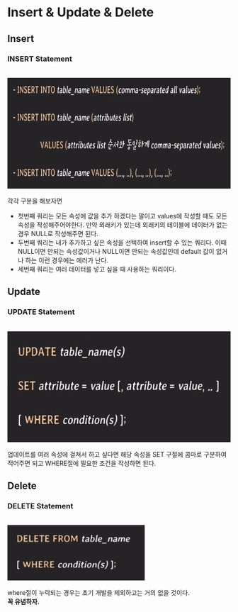 # Insert & Update & Delete

## Insert
### INSERT Statement
<br>
<img src="./insert.png" alt="insert" height="250">

각각 구분을 해보자면 
- 첫번째 쿼리는 모든 속성에 값을 추가 하겠다는 말이고 values에 작성할 때도 모든 속성을 작성해주어야한다. 만약 외래키가 있는데 외래키의 테이블에 데이터가 없는 경우 NULL로 작성해주면 된다.
- 두번째 쿼리는 내가 추가하고 싶은 속성을 선택하여 insert할 수 있는 쿼리다. 이때 NULL이면 안되는 속성값이거나 NULL이면 안되는 속성값인데 default 값이 없거나 하는 이런 경우에는 에러가 난다.
- 세번째 쿼리는 여러 데이터를 넣고 싶을 때 사용하는 쿼리이다.

## Update
### UPDATE Statement
<br>
<img src="./update.png" alt="update" height="250">

업데이트를 여러 속성에 걸쳐서 하고 싶다면 해당 속성을 SET 구절에 콤마로 구분하여 적어주면 되고 WHERE절에 필요한 조건을 작성하면 된다.

## Delete
### DELETE Statement
<br>
<img src="./delete.png" alt="delete" height="125">

where절이 누락되는 경우는 초기 개발을 제외하고는 거의 없을 것이다.  
<b>꼭 유념하자.</b>